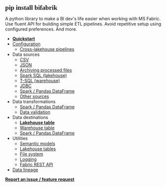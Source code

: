 <!--- The assembly line for your lakehouse -->

<span style="font-family:Consolas; font-size:1.5em;">__pip install bifabrik__</span>

A python library to make a BI dev's life easier when working with MS Fabric. Use fluent API for building simple ETL pipelines. Avoid repetitive setup using configured preferences. And more.

 - **[Quickstart](/tutorial/quickstart.md)**
 - [Configuration](/tutorial/configuration.md)
   - [Cross-lakehouse pipelines](/tutorial/cfg_storage.md)
 - Data sources
   - [CSV](/tutorial/src_csv.md)
   - [JSON](/tutorial/src_json.md)
   - [Archiving processed files](/tutorial/msc_files_archive.md)
   - [Spark SQL (lakehouse)](/tutorial/src_sql.md)
   - [T-SQL (warehouse)](/tutorial/src_warehouse_sql.md)
   - [JDBC](/tutorial/src_jdbc.md)
   - [Spark / Pandas DataFrame](/tutorial/src_spark_df.md)
   - [Other sources](/tutorial/src_other.md)
- Data transformations
   - [Spark / Pandas DataFrame](/tutorial/tsf_spark_df.md)
   - [Data validation](/tutorial/tsf_validation.md)
- Data destinations
   - **[Lakehouse table](/tutorial/dst_table.md)**
   - [Warehouse table](/tutorial/dst_warehouse_table.md)
   - [Spark / Pandas DataFrame](/tutorial/dst_spark_df.md)
- Utilities
   - [Semantic models](/tutorial/util_tmsl.md)
   - [Lakehouse tables](/tutorial/util_table.md)
   - [File system](/tutorial/util_fs.md)
   - [Logging](/tutorial/util_log.md)
   - [Fabric REST API](/tutorial/util_api.md)
- [Data lineage](/tutorial/lineage.md)

**[Report an issue / feature request](https://github.com/rjankovic/bifabrik/issues)**  
